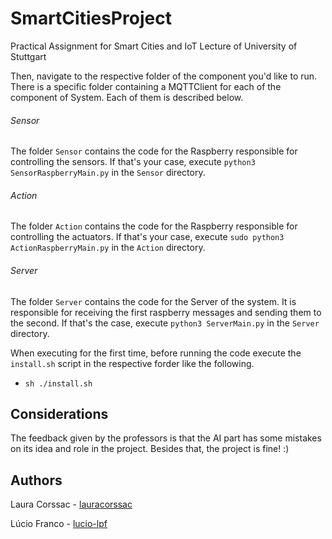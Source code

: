 # SmartCitiesProject
Practical Assignment for Smart Cities and IoT Lecture of University of Stuttgart

Then, navigate to the respective folder of the component you'd like to run. There is a specific folder containing a MQTTClient for each of the component of System. Each of them is described below.

###### Sensor
The folder `Sensor` contains the code for the Raspberry responsible for controlling the sensors. If that's your case, execute `python3 SensorRaspberryMain.py` in the `Sensor` directory.

###### Action
The folder `Action` contains the code for the Raspberry responsible for controlling the actuators. If that's your case, execute `sudo python3 ActionRaspberryMain.py` in the `Action` directory.

###### Server
The folder `Server` contains the code for the Server of the system. It is responsible for receiving the first raspberry messages and sending them to the second. If that's the case, execute `python3 ServerMain.py` in the `Server` directory.

When executing for the first time, before running the code execute the `install.sh` script in the respective forder like the following.

- ` sh ./install.sh `

## Considerations

The feedback given by the professors is that the AI part has some mistakes on its idea and role in the project. Besides that, the project is fine! :)  

## Authors
Laura Corssac - [lauracorssac](https://github.com/lauracorssac) 

Lúcio Franco - [lucio-lpf](https://github.com/lucio-lpf)

